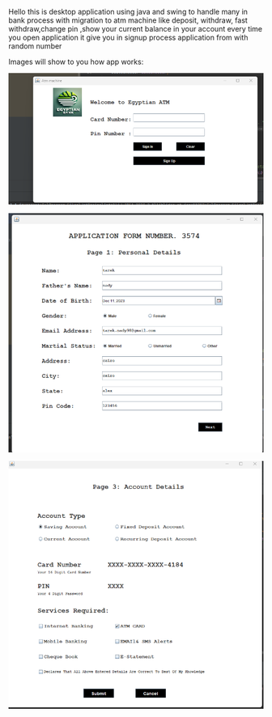 Hello this is desktop application using java and swing to handle many in bank process with migration to atm machine like deposit, withdraw, fast withdraw,change pin ,show your current balance in your account 
every time you open application it give you in signup process application from with random number

Images will show to you how app works:
 

![this is login form which if you aleardy register you can login with your card number and pint scrret number](images/first.png "Login Page")


![this signup page to take your personal information in case if you press signup button](images/second.png "SignupFirtPage")


![this is account details page](images/four.png "SignupSecondPage")

